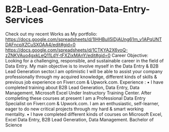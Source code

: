 # B2B-Lead-Genration-Data-Entry-Services
Check out my recent Works as My portfolio:  https://docs.google.com/spreadsheets/d/1IHHBulI5lDjAUng61m_v1APqUNTDAFncpXZCuSXOAA4/edit#gid=0  https://docs.google.com/spreadsheets/d/1CTKYA2X6voQ-zZNKVAuo4gxkLeQ11LdY-tFXZixMAnY/edit#gid=0  Career Objective: Looking for a challenging, responsible, and sustainable career in the field of Data Entry. My main objective is to involve myself in the Data Entry &amp; B2B Lead Generation sector.I am optimistic I will be able to assist your company professionally through my acquired knowledge, different kinds of skills &amp; previous job experience on Fiverr.com &amp; Upwork.com. Experience : ▪ I have completed training about B2B Lead Generation, Data Entry, Data Management, Microsoft Excel Under Instructory Training Center. After completing these courses at present I am a Professional Data Entry Specialist on Fiverr.com &amp; Upwork.com. I am an enthusiastic, self-learner, eager to do new critical projects through my hard &amp; smart working mentality. ▪ I have completed different kinds of courses on Microsoft Excel, Excel Data Entry, B2B Lead Generation, Data Management. Bachelor of Science
